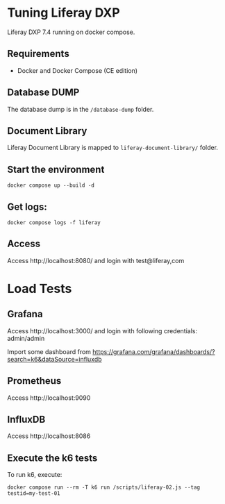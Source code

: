 # Tuning Liferay DXP

Liferay DXP 7.4 running on docker compose.

## Requirements

* Docker and Docker Compose (CE edition)

## Database DUMP

The database dump is in the ```/database-dump``` folder.

## Document Library

Liferay Document Library is mapped to ```liferay-document-library/``` folder.

## Start the environment

```
docker compose up --build -d
```

## Get logs:

```
docker compose logs -f liferay
```

## Access

Access http://localhost:8080/ and login with test@liferay,com

# Load Tests

## Grafana

Access http://localhost:3000/ and login with following credentials: admin/admin

Import some dashboard from https://grafana.com/grafana/dashboards/?search=k6&dataSource=influxdb

## Prometheus

Access http://localhost:9090

## InfluxDB

Access http://localhost:8086

## Execute the k6 tests

To run k6, execute:

```
docker compose run --rm -T k6 run /scripts/liferay-02.js --tag testid=my-test-01
```
